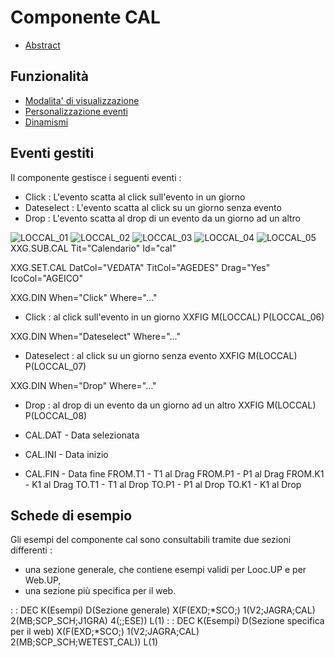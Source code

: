 # Componente CAL

- [Abstract](Sorgenti/DOC/TA/B£AMO/LOCCAL_F00)

## Funzionalità
- [Modalita' di visualizzazione](Sorgenti/DOC/TA/B£AMO/LOCCAL_F01)
- [Personalizzazione eventi](Sorgenti/DOC/TA/B£AMO/LOCCAL_F02)
- [Dinamismi](Sorgenti/DOC/TA/B£AMO/LOCCAL_F03)

## Eventi gestiti
Il componente gestisce i seguenti eventi : 
- Click :  L'evento scatta al click sull'evento in un giorno
- Dateselect :  L'evento scatta al click su un giorno senza evento
- Drop :  L'evento scatta al drop di un evento da un giorno ad un altro

![LOCCAL_01](http://doc.smeup.com/immagini/LOCCAL/LOCCAL_01.png)
![LOCCAL_02](http://doc.smeup.com/immagini/LOCCAL/LOCCAL_02.png)
![LOCCAL_03](http://doc.smeup.com/immagini/LOCCAL/LOCCAL_03.png)
![LOCCAL_04](http://doc.smeup.com/immagini/LOCCAL/LOCCAL_04.png)
![LOCCAL_05](http://doc.smeup.com/immagini/LOCCAL/LOCCAL_05.png)
 XXG.SUB.CAL Tit="Calendario" Id="cal"

 XXG.SET.CAL DatCol="V£DATA" TitCol="AGEDES" Drag="Yes" IcoCol="AGEICO"

 XXG.DIN When="Click" Where="..."
- Click  :  al click sull'evento in un giorno
XXFIG M(LOCCAL) P(LOCCAL_06)

 XXG.DIN When="Dateselect" Where="..."
- Dateselect :  al click su un giorno senza evento
XXFIG M(LOCCAL) P(LOCCAL_07)

 XXG.DIN When="Drop" Where="..."
- Drop  :  al drop di un evento da un giorno ad un altro
XXFIG M(LOCCAL) P(LOCCAL_08)


- CAL.DAT - Data selezionata
- CAL.INI - Data inizio
- CAL.FIN - Data fine
FROM.T1 - T1 al Drag
FROM.P1 - P1 al Drag
FROM.K1 - K1 al Drag
TO.T1 - T1 al Drop
TO.P1 - P1 al Drop
TO.K1 - K1 al Drop

## Schede di esempio
Gli esempi del componente cal sono consultabili tramite due sezioni differenti : 
- una sezione generale, che contiene esempi validi per Looc.UP e per Web.UP,
- una sezione più specifica per il web.

 :  : DEC K(Esempi) D(Sezione generale) X(F(EXD;\*SCO;) 1(V2;JAGRA;CAL) 2(MB;SCP_SCH;J1GRA) 4(;;ESE)) L(1)
 :  : DEC K(Esempi) D(Sezione specifica per il web) X(F(EXD;\*SCO;) 1(V2;JAGRA;CAL) 2(MB;SCP_SCH;WETEST_CAL)) L(1)
